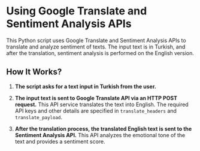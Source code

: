 # Using Google Translate and Sentiment Analysis APIs

This Python script uses Google Translate and Sentiment Analysis APIs to translate and analyze sentiment of texts. The input text is in Turkish, and after the translation, sentiment analysis is performed on the English version.

## How It Works?

1. **The script asks for a text input in Turkish from the user.**

2. **The input text is sent to Google Translate API via an HTTP POST request.** This API service translates the text into English. The required API keys and other details are specified in `translate_headers` and `translate_payload`.

3. **After the translation process, the translated English text is sent to the Sentiment Analysis API.** This API analyzes the emotional tone of the text and provides a sentiment score.

